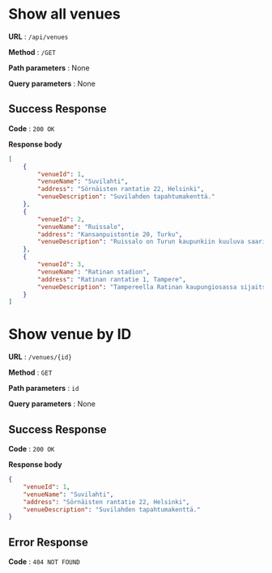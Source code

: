 # Show all venues

**URL** : `/api/venues`

**Method** : `/GET`

**Path parameters** : None

**Query parameters** : None

## Success Response 

**Code** : `200 OK`

**Response body**

```json
[
    {
        "venueId": 1,
        "venueName": "Suvilahti",
        "address": "Sörnäisten rantatie 22, Helsinki",
        "venueDescription": "Suvilahden tapahtumakenttä."
    },
    {
        "venueId": 2,
        "venueName": "Ruissalo",
        "address": "Kansanpuistontie 20, Turku",
        "venueDescription": "Ruissalo on Turun kaupunkiin kuuluva saari."
    },
    {
        "venueId": 3,
        "venueName": "Ratinan stadion",
        "address": "Ratinan rantatie 1, Tampere",
        "venueDescription": "Tampereella Ratinan kaupungiosassa sijaitseva stadion"
    }
]
```

# Show venue by ID

**URL** : `/venues/{id}`

**Method** : `GET`

**Path parameters** : `id`

**Query parameters** : None

## Success Response

**Code** : `200 OK`

**Response body**

```json
{
    "venueId": 1,
    "venueName": "Suvilahti",
    "address": "Sörnäisten rantatie 22, Helsinki",
    "venueDescription": "Suvilahden tapahtumakenttä."
}
```

## Error Response 

**Code** : `404 NOT FOUND`